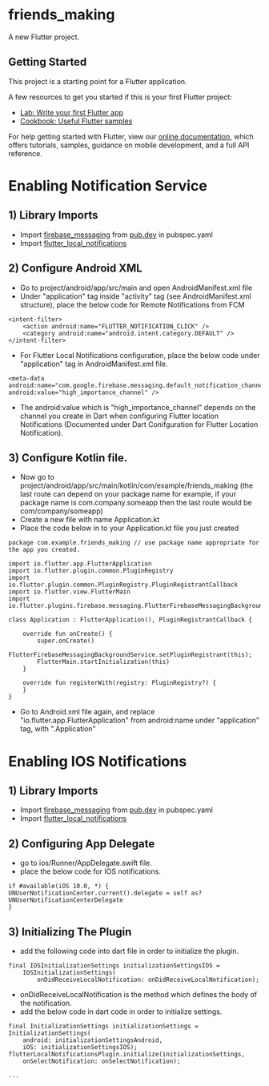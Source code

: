 # friends_making

A new Flutter project.

## Getting Started

This project is a starting point for a Flutter application.

A few resources to get you started if this is your first Flutter project:

- [Lab: Write your first Flutter app](https://flutter.dev/docs/get-started/codelab)
- [Cookbook: Useful Flutter samples](https://flutter.dev/docs/cookbook)

For help getting started with Flutter, view our
[online documentation](https://flutter.dev/docs), which offers tutorials,
samples, guidance on mobile development, and a full API reference.


# Enabling Notification Service

## 1) Library Imports

- Import [firebase_messaging](https://pub.dev/packages/firebase_messaging) from [pub.dev](pub.dev) in pubspec.yaml
- Import [flutter_local_notifications](https://pub.dev/packages/flutter_local_notifications)

## 2) Configure Android XML

- Go to project/android/app/src/main and open AndroidManifest.xml file
- Under "application" tag inside "activity" tag (see AndroidManifest.xml structure), place the below code for Remote Notifications from FCM

```
<intent-filter>
    <action android:name="FLUTTER_NOTIFICATION_CLICK" />
    <category android:name="android.intent.category.DEFAULT" />
</intent-filter>
```
- For Flutter Local Notifications configuration, place the below code under "application" tag in AndroidManifest.xml file.
```
<meta-data android:name="com.google.firebase.messaging.default_notification_channel_id" android:value="high_importance_channel" />
```
- The android:value which is "high_importance_channel" depends on the channel you create in Dart when configuring Flutter location Notifications (Documented under Dart Conifguration for Flutter Location Notification).
## 3) Configure Kotlin file.
- Now go to project/android/app/src/main/kotlin/com/example/friends_making (the last route can depend on your package name for example, if your package name is com.company.someapp then the last route would be com/company/someapp)
- Create a new file with name Application.kt
- Place the code below in to your Application.kt file you just created

```
package com.example.friends_making // use package name appropriate for the app you created.

import io.flutter.app.FlutterApplication
import io.flutter.plugin.common.PluginRegistry
import io.flutter.plugin.common.PluginRegistry.PluginRegistrantCallback
import io.flutter.view.FlutterMain
import io.flutter.plugins.firebase.messaging.FlutterFirebaseMessagingBackgroundService;

class Application : FlutterApplication(), PluginRegistrantCallback {

    override fun onCreate() {
        super.onCreate()
        FlutterFirebaseMessagingBackgroundService.setPluginRegistrant(this);
        FlutterMain.startInitialization(this)
    }

    override fun registerWith(registry: PluginRegistry?) {
    }
}
```
- Go to Android.xml file again, and replace "io.flutter.app.FlutterApplication" from android:name under "application" tag, with ".Application"


# Enabling IOS Notifications

## 1) Library Imports
- Import [firebase_messaging](https://pub.dev/packages/firebase_messaging) from [pub.dev](pub.dev) in pubspec.yaml
- Import [flutter_local_notifications](https://pub.dev/packages/flutter_local_notifications)


## 2) Configuring App Delegate
- go to ios/Runner/AppDelegate.swift file.
- place the below code for IOS notifications.

```
if #available(iOS 10.0, *) {
UNUserNotificationCenter.current().delegate = self as? UNUserNotificationCenterDelegate
}
```

## 3) Initializing The Plugin
- add the following code into dart file in order to initialize the plugin.

```
final IOSInitializationSettings initializationSettingsIOS =
    IOSInitializationSettings(
        onDidReceiveLocalNotification: onDidReceiveLocalNotification);
```

- onDidReceiveLocalNotification is the method which defines the body of the notification.
- add the below code in dart code in order to initialize settings.

```
final InitializationSettings initializationSettings = InitializationSettings(
    android: initializationSettingsAndroid,
    iOS: initializationSettingsIOS);
flutterLocalNotificationsPlugin.initialize(initializationSettings,
    onSelectNotification: onSelectNotification);

...